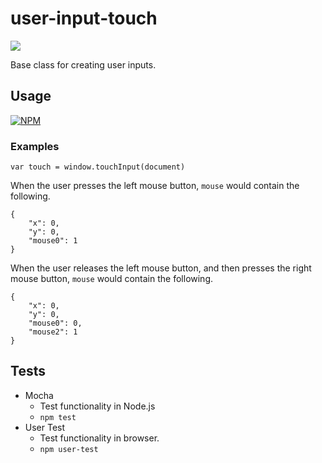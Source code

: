 # user-input-touch

![](https://travis-ci.org/apexearth/user-input-touch.svg)

Base class for creating user inputs.

## Usage

[![NPM](https://nodei.co/npm/user-input-touch.png)](https://nodei.co/npm/user-input-touch/)

### Examples

    var touch = window.touchInput(document)

When the user presses the left mouse button, `mouse` would contain the following.

    {
        "x": 0,
        "y": 0,
        "mouse0": 1
    }

When the user releases the left mouse button, and then presses the right mouse button, `mouse` would contain the following.

    {
        "x": 0,
        "y": 0,
        "mouse0": 0,
        "mouse2": 1
    }

## Tests

- Mocha
    - Test functionality in Node.js
    - `npm test`
- User Test
    - Test functionality in browser.
    - `npm user-test`